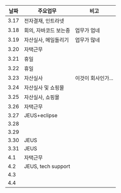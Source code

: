 | 날짜    | 주요업무        | 비고 |
| ----    | --------        | ---- |
|   3.17  |        전자결재, 인트라넷         |      |
|   3.18  |  회의, 자바코드 보는중 |  업무가 업네      |
|   3.19  |  자산실사, 메일돌리기  |  업무가 많네      |
|   3.20  |      자택근무          |                 |
|   3.21  |       휴일             |                 |
|   3.22  |       휴일            |                 |
|   3.23  |       자산실사        |  이것이 회사인가...  |
|   3.24  |       자산실사 및 쇼핑몰 |    |
|   3.25  |   자산실사, 쇼핑몰     |    |
|   3.26  |  자택근무      |    |
|   3.27  |  JEUS+eclipse       |    |
|   3.28  |        |    |
|   3.29  |        |    |
|   3.30  |  JEUS      |    |
|   3.31  |  JEUS      |    |
|   4.1   |  자택근무      |    |
|   4.2   |  JEUS, tech support      |    |
|   4.3   |        |    |
|   4.4   |        |    |

